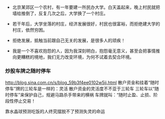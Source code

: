 - 北京某郊区一个农村，有一年要建一所民办大学。白天盖起来，晚上村民就把墙给推倒了，反复几次之后，大学换了一个村庄。
- 若干年后，大学坐落的村庄，经济发展很好，村民也很富裕，而拒绝建大学的村庄，依然穷困。
- 拒绝发展，抵触当前跟自己无关的发展，是很多人的顽疾！

- 我是一个不喜欢抱怨的人，因为我深刻明白，抱怨毫无意义，甚至会把事情推向更糟糕的境地，我们无力改变环境，为何不试着去契合环境。

### 炒股车牌之随时停车
http://blog.sina.com.cn/s/blog_59b3f4ee0102w5ij.html
散户资金和挂着“随时停车”牌的三轮车是一样的：灵活
散户资金的灵活度不不亚于三轮车
三轮车以“随时停车”来保护自己，规避马路杀手带来的横祸
车牌就叫：“随时止盈、止损、阶段性停止交易！

靠水晶球预测吃饭的人终究摆脱不了预测失灵的命运
